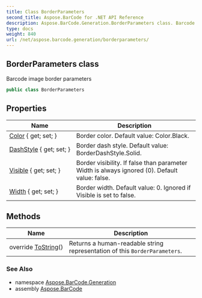 ```yaml
---
title: Class BorderParameters
second_title: Aspose.BarCode for .NET API Reference
description: Aspose.BarCode.Generation.BorderParameters class. Barcode image border parameters
type: docs
weight: 840
url: /net/aspose.barcode.generation/borderparameters/
---
```

## BorderParameters class

Barcode image border parameters

```csharp
public class BorderParameters
```

## Properties

| Name | Description |
| --- | --- |
| [Color](../../aspose.barcode.generation/borderparameters/color/) { get; set; } | Border color. Default value: Color.Black. |
| [DashStyle](../../aspose.barcode.generation/borderparameters/dashstyle/) { get; set; } | Border dash style. Default value: BorderDashStyle.Solid. |
| [Visible](../../aspose.barcode.generation/borderparameters/visible/) { get; set; } | Border visibility. If false than parameter Width is always ignored (0). Default value: false. |
| [Width](../../aspose.barcode.generation/borderparameters/width/) { get; set; } | Border width. Default value: 0. Ignored if Visible is set to false. |

## Methods

| Name | Description |
| --- | --- |
| override [ToString](../../aspose.barcode.generation/borderparameters/tostring/)() | Returns a human-readable string representation of this `BorderParameters`. |

### See Also

* namespace [Aspose.BarCode.Generation](../../aspose.barcode.generation/)
* assembly [Aspose.BarCode](../../)


